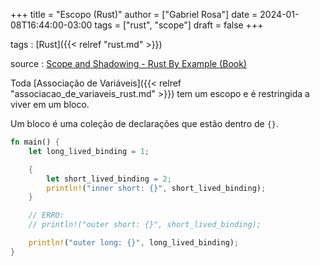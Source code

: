 +++
title = "Escopo (Rust)"
author = ["Gabriel Rosa"]
date = 2024-01-08T16:44:00-03:00
tags = ["rust", "scope"]
draft = false
+++

tags
: [Rust]({{< relref "rust.md" >}})

source
: [Scope and Shadowing - Rust By Example (Book)](https://doc.rust-lang.org/stable/rust-by-example/variable_bindings/scope.html)

Toda [Associação de Variáveis]({{< relref "associacao_de_variaveis_rust.md" >}}) tem um escopo e é restringida a viver em um bloco.

Um bloco é uma coleção de declarações que estão dentro de `{}`.

```rust
fn main() {
    let long_lived_binding = 1;

    {
        let short_lived_binding = 2;
        println!("inner short: {}", short_lived_binding);
    }

    // ERRO:
    // println!("outer short: {}", short_lived_binding);

    println!("outer long: {}", long_lived_binding);
}
```
